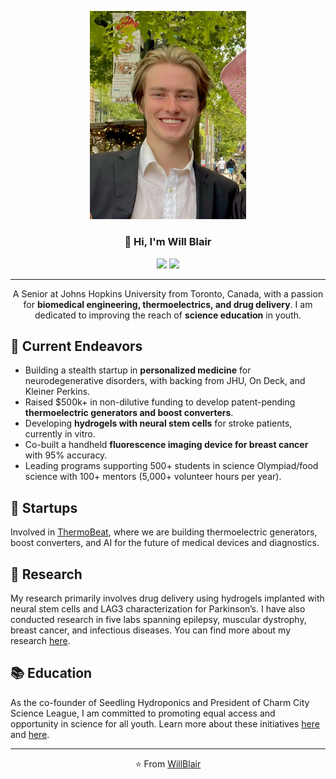 <p align="center">
  <img src="https://github.com/willblair0708/willblair0708/blob/main/profile/profile.jpg" width="250" />
</p>

<h3 align="center">👋 Hi, I'm Will Blair</h3>
<p align="center">
  <a href="https://willjblair.com"><img src="https://img.shields.io/badge/Portfolio-%230077B5.svg?&style=for-the-badge&logoColor=white"/></a>
  <a href="mailto:william.blair0708@gmail.com"><img src="https://img.shields.io/badge/Email-%23D14836.svg?&style=for-the-badge&logo=Gmail&logoColor=white"/></a>
</p>

---

<p align="center">
  A Senior at Johns Hopkins University from Toronto, Canada, with a passion for <strong>biomedical engineering, thermoelectrics, and drug delivery</strong>. I am dedicated to improving the reach of <strong>science education</strong> in youth.
</p>

## 🚀 Current Endeavors

- Building a stealth startup in **personalized medicine** for neurodegenerative disorders, with backing from JHU, On Deck, and Kleiner Perkins.
- Raised $500k+ in non-dilutive funding to develop patent-pending **thermoelectric generators and boost converters**.
- Developing **hydrogels with neural stem cells** for stroke patients, currently in vitro.
- Co-built a handheld **fluorescence imaging device for breast cancer** with 95% accuracy.
- Leading programs supporting 500+ students in science Olympiad/food science with 100+ mentors (5,000+ volunteer hours per year).

## 💼 Startups

Involved in [ThermoBeat](http://www.thermobeat.com), where we are building thermoelectric generators, boost converters, and AI for the future of medical devices and diagnostics.

## 🧪 Research

My research primarily involves drug delivery using hydrogels implanted with neural stem cells and LAG3 characterization for Parkinson’s. I have also conducted research in five labs spanning epilepsy, muscular dystrophy, breast cancer, and infectious diseases. You can find more about my research [here](https://willjblair.com/portfolio).

## 📚 Education 

As the co-founder of Seedling Hydroponics and President of Charm City Science League, I am committed to promoting equal access and opportunity in science for all youth. Learn more about these initiatives [here](http://seedlinghydroponic.com) and [here](http://bit.ly/3InhW4u).

---

<p align="center">
  ⭐️ From <a href="https://github.com/willblair0708">WillBlair</a>
</p>
